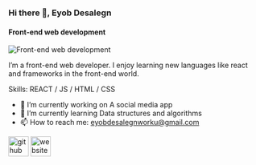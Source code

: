### Hi there 👋, Eyob Desalegn
#### Front-end web development
![Front-end web development](https://marvelous-parfait-e05e0e.netlify.app/)

I’m a front-end web developer. I enjoy learning new languages like react and frameworks in the front-end world.

Skills:  REACT / JS / HTML / CSS

- 🔭 I’m currently working on A social media app 
- 🌱 I’m currently learning Data structures and algorithms 
- 📫 How to reach me: eyobdesalegnworku@gmail.com 


[<img src='https://cdn.jsdelivr.net/npm/simple-icons@3.0.1/icons/github.svg' alt='github' height='40'>](https://github.com/eyob543)  [<img src='https://cdn.jsdelivr.net/npm/simple-icons@3.0.1/icons/icloud.svg' alt='website' height='40'>](https://funny-beignet-ebf46d.netlify.app/)  






<!---
eyob543/eyob543 is a ✨ special ✨ repository because its `README.md` (this file) appears on your GitHub profile.
You can click the Preview link to take a look at your changes.
--->
